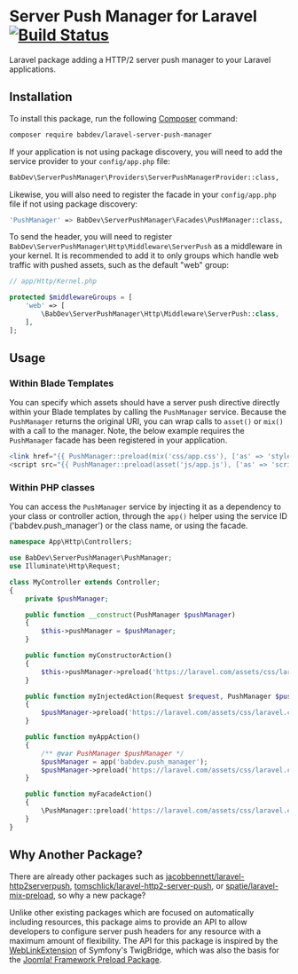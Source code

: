# Server Push Manager for Laravel [![Build Status](https://travis-ci.com/BabDev/laravel-server-push-manager.svg?branch=master)](https://travis-ci.com/BabDev/laravel-server-push-manager)

Laravel package adding a HTTP/2 server push manager to your Laravel applications.

## Installation

To install this package, run the following [Composer](https://getcomposer.org/) command:

```sh
composer require babdev/laravel-server-push-manager
```

If your application is not using package discovery, you will need to add the service provider to your `config/app.php` file:

```sh
BabDev\ServerPushManager\Providers\ServerPushManagerProvider::class,
```

Likewise, you will also need to register the facade in your `config/app.php` file if not using package discovery:

```sh
'PushManager' => BabDev\ServerPushManager\Facades\PushManager::class,
``` 

To send the header, you will need to register `BabDev\ServerPushManager\Http\Middleware\ServerPush` as a middleware in your kernel. It is recommended to add it to only groups which handle web traffic with pushed assets, such as the default "web" group:

```php
// app/Http/Kernel.php

protected $middlewareGroups = [
    'web' => [
        \BabDev\ServerPushManager\Http\Middleware\ServerPush::class,
    ],
];
```

## Usage

### Within Blade Templates

You can specify which assets should have a server push directive directly within your Blade templates by calling the `PushManager` service. Because the `PushManager` returns the original URI, you can wrap calls to `asset()` or `mix()` with a call to the manager. Note, the below example requires the `PushManager` facade has been registered in your application.

```php
<link href="{{ PushManager::preload(mix('css/app.css'), ['as' => 'stylesheet']) }}" rel="stylesheet">
<script src="{{ PushManager::preload(asset('js/app.js'), ['as' => 'script']) }}"></script>
```

### Within PHP classes

You can access the `PushManager` service by injecting it as a dependency to your class or controller action, through the `app()` helper using the service ID ('babdev.push_manager') or the class name, or using the facade.

```php
namespace App\Http\Controllers;

use BabDev\ServerPushManager\PushManager;
use Illuminate\Http\Request;

class MyController extends Controller;
{
    private $pushManager;

    public function __construct(PushManager $pushManager)
    {
        $this->pushManager = $pushManager;
    }

    public function myConstructorAction()
    {
        $this->pushManager->preload('https://laravel.com/assets/css/laravel.css', ['as' => 'stylesheet']);
    }

    public function myInjectedAction(Request $request, PushManager $pushManager)
    {
        $pushManager->preload('https://laravel.com/assets/css/laravel.css', ['as' => 'stylesheet']);
    }

    public function myAppAction()
    {
        /** @var PushManager $pushManager */
        $pushManager = app('babdev.push_manager');
        $pushManager->preload('https://laravel.com/assets/css/laravel.css', ['as' => 'stylesheet']);
    }

    public function myFacadeAction()
    {
        \PushManager::preload('https://laravel.com/assets/css/laravel.css', ['as' => 'stylesheet']);
    }
}
```

## Why Another Package?

There are already other packages such as [jacobbennett/laravel-http2serverpush](https://github.com/JacobBennett/laravel-HTTP2ServerPush), [tomschlick/laravel-http2-server-push](https://github.com/tomschlick/laravel-http2-server-push), or [spatie/laravel-mix-preload](https://github.com/spatie/laravel-mix-preload), so why a new package?

Unlike other existing packages which are focused on automatically including resources, this package aims to provide an API to allow developers to configure server push headers for any resource with a maximum amount of flexibility.  The API for this package is inspired by the [WebLinkExtension](https://github.com/symfony/twig-bridge/blob/master/Extension/WebLinkExtension.php) of Symfony's TwigBridge, which was also the basis for the [Joomla! Framework Preload Package](https://github.com/joomla-framework/preload).
